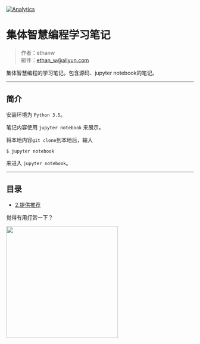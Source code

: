 
[![Analytics](https://ga-beacon.appspot.com/UA-80121379-2/notes-python)](https://github.com/lijin-thu/notes-python)

# 集体智慧编程学习笔记

> 作者：ethanw<br>
> 邮件：ethan_w@aliyun.com<br>

集体智慧编程的学习笔记。包含源码、jupyter notebook的笔记。

---

## 简介

安装环境为 `Python 3.5`。

笔记内容使用 `jupyter notebook` 来展示。

将本地内容`git clone`到本地后，输入

```
$ jupyter notebook
```
来进入 `jupyter notebook`。

----

## 目录

- [2.提供推荐](2.提供推荐/2.提供推荐.ipynb)

觉得有用打赏一下？

<img src="http://onkpm5zlx.bkt.clouddn.com/wechatpay6.jpg" width="300px" />